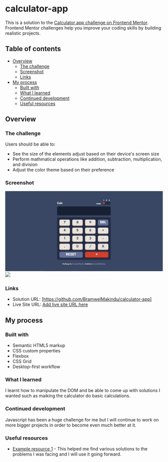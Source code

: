 # calculator-app
This is a solution to the [Calculator app challenge on Frontend Mentor](https://www.frontendmentor.io/challenges/calculator-app-9lteq5N29/hub). Frontend Mentor challenges help you improve your coding skills by building realistic projects. 

## Table of contents

- [Overview](#overview)
  - [The challenge](#the-challenge)
  - [Screenshot](#screenshot)
  - [Links](#links)
- [My process](#my-process)
  - [Built with](#built-with)
  - [What I learned](#what-i-learned)
  - [Continued development](#continued-development)
  - [Useful resources](#useful-resources)

## Overview

### The challenge

Users should be able to:

- See the size of the elements adjust based on their device's screen size
- Perform mathmatical operations like addition, subtraction, multiplication, and division
- Adjust the color theme based on their preference

### Screenshot

![](screenshots/desktop-size.jpg)
![](screenshots/mobile-size.jpg)

### Links

- Solution URL: [https://github.com/BramwelMakindu/calculator-app]
- Live Site URL: [Add live site URL here](https://your-live-site-url.com)

## My process

### Built with

- Semantic HTML5 markup
- CSS custom properties
- Flexbox
- CSS Grid
- Desktop-first workflow


### What I learned

I learnt how to manipulate the DOM and be able to come up with solutions I wanted such as maiking the calculator do basic calculations.

### Continued development

Javascript has been a huge challenge for me but I will continue to work on more bigger projects in order to become even much better at it. 

### Useful resources

- [Example resource 1](https://www.w3schools.com) - This helped me find various solutions to the problems I was facing and I will use it going forward.
